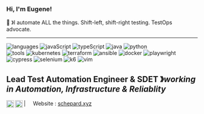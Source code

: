 ### Hi, I'm Eugene! &nbsp;&nbsp;
👾 &#12299;I automate ALL the things. Shift-left, shift-right testing. TestOps advocate.

----

![languages](https://img.shields.io/static/v1?label=&message=languages:&color=111&style=flat-square)
![javaScript](https://img.shields.io/static/v1?logo=javaScript&label=&message=javaScript&color=36465D&logoColor=AAA&style=flat-square&link=)
![typeScript](https://img.shields.io/static/v1?logo=typeScript&label=&message=typeScript&color=36465D&logoColor=AAA&style=flat-square&link=)
![java](https://img.shields.io/static/v1?logo=openjdk&label=&message=java&color=36465D&logoColor=AAA&style=flat-square)
![python](https://img.shields.io/static/v1?logo=python&label=&message=python&color=36465D&logoColor=AAA&style=flat-square)
<br/>
![tools](https://img.shields.io/static/v1?label=&message=tools:&color=111&style=flat-square)
![kubernetes](https://img.shields.io/static/v1?logo=kubernetes&label=&message=kubernetes&color=36465D&logoColor=AAA&style=flat-square)
![terraform](https://img.shields.io/static/v1?logo=terraform&label=&message=terraform&color=36465D&logoColor=AAA&style=flat-square)
![ansible](https://img.shields.io/static/v1?logo=ansible&label=&message=ansible&color=36465D&logoColor=AAA&style=flat-square)
![docker](https://img.shields.io/static/v1?logo=docker&label=&message=docker&color=36465D&logoColor=AAA&style=flat-square)
![playwright](https://img.shields.io/static/v1?logo=playwright&label=&message=playwright&color=36465D&logoColor=AAA&style=flat-square)
![cypress](https://img.shields.io/static/v1?logo=cypress&label=&message=cypress&color=36465D&logoColor=AAA&style=flat-square)
![selenium](https://img.shields.io/static/v1?logo=selenium&label=&message=selenium&color=36465D&logoColor=AAA&style=flat-square)
![k6](https://img.shields.io/static/v1?logo=k6&label=&message=k6&color=36465D&logoColor=AAA&style=flat-square)
![vim](https://img.shields.io/static/v1?logo=vim&label=&message=vim&color=36465D&logoColor=AAA&style=flat-square)
&nbsp;&nbsp;&nbsp;

**Lead Test Automation Engineer & SDET** &#12299;_working in Automation, Infrastructure & Reliablity_
<br/>
----

<a href="https://linkedin.com/in/eschepa">
  <img align="left" alt="Eugene's LinkedIn" width="20px" src="https://simpleicons.now.sh/linkedin/495f7e" />
</a>
<a href="https://www.instagram.com/">
  <img align="left" alt="Eugene's Instagram" width="20px" src="https://simpleicons.now.sh/instagram/495f7e" />
</a>

| &nbsp;&nbsp;&nbsp; Website : [schepard.xyz](https://schepard.xyz/) &nbsp;&nbsp;&nbsp;
